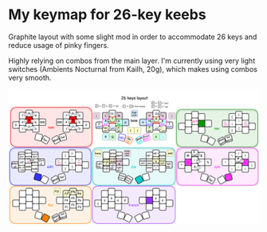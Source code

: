# My keymap for 26-key keebs

Graphite layout with some slight mod in order to accommodate 26 keys and reduce usage 
of pinky fingers.

Highly relying on combos from the main layer. I'm currently using very light switches (Ambients Nocturnal from Kailh, 20g), which makes using combos very smooth.

![keymap](./images/keymap.png)
